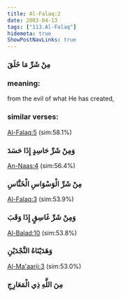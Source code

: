 ```yaml
---
title: Al-Falaq:2
date: 2003-04-13
tags: ["113.Al-Falaq"]
hidemeta: true 
ShowPostNavLinks: true 
---
```

### مِنْ شَرِّ مَا خَلَقَ
### meaning: 
from the evil of what He has created,
### similar verses: 

[Al-Falaq:5](/113/5) (sim:58.1%)

### وَمِنْ شَرِّ حَاسِدٍ إِذَا حَسَدَ

[An-Naas:4](/114/4) (sim:56.4%)

### مِنْ شَرِّ الْوَسْوَاسِ الْخَنَّاسِ

[Al-Falaq:3](/113/3) (sim:53.9%)

### وَمِنْ شَرِّ غَاسِقٍ إِذَا وَقَبَ

[Al-Balad:10](/90/10) (sim:53.8%)

### وَهَدَيْنَاهُ النَّجْدَيْنِ

[Al-Ma'aarij:3](/70/3) (sim:53.0%)

### مِنَ اللَّهِ ذِي الْمَعَارِجِ
